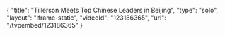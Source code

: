 {
    "title": "Tillerson Meets Top Chinese Leaders in Beijing",
    "type": "solo",
    "layout": "iframe-static",
    "videoId": "123186365",
    "url": "\/tvpembed\/123186365"
}